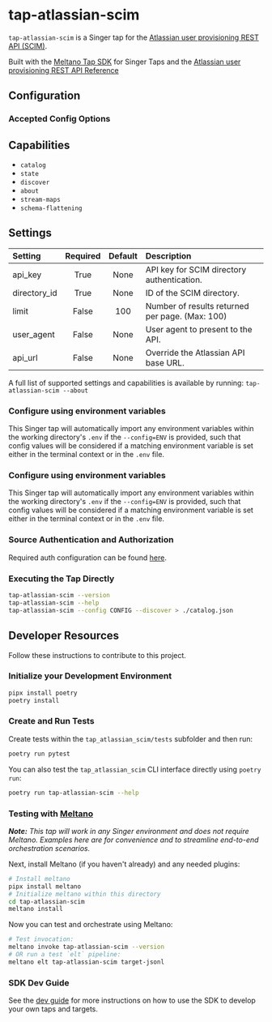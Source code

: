 # tap-atlassian-scim

`tap-atlassian-scim` is a Singer tap for the [Atlassian user provisioning REST API (SCIM)](https://developer.atlassian.com/cloud/admin/user-provisioning/about/).

Built with the [Meltano Tap SDK](https://sdk.meltano.com) for Singer Taps and the [Atlassian user provisioning REST API Reference](https://developer.atlassian.com/cloud/admin/user-provisioning/rest/intro/)

<!--

Developer TODO: Update the below as needed to correctly describe the install procedure. For instance, if you do not have a PyPi repo, or if you want users to directly install from your git repo, you can modify this step as appropriate.

## Installation

Install from PyPi:

```bash
pipx install tap-atlassian-scim
```

Install from GitHub:

```bash
pipx install git+https://github.com/ORG_NAME/tap-atlassian-scim.git@main
```

-->

## Configuration

### Accepted Config Options

<!--
Developer TODO: Provide a list of config options accepted by the tap.

This section can be created by copy-pasting the CLI output from:

```
tap-atlassian-scim --about --format=markdown
```
-->
## Capabilities

* `catalog`
* `state`
* `discover`
* `about`
* `stream-maps`
* `schema-flattening`

## Settings

| Setting             | Required | Default | Description |
|:--------------------|:--------:|:-------:|:------------|
| api_key             | True     | None    | API key for SCIM directory authentication. |
| directory_id        | True     | None    | ID of the SCIM directory. |
| limit               | False    |     100 | Number of results returned per page. (Max: 100) |
| user_agent          | False    | None    | User agent to present to the API. |
| api_url             | False    | None    | Override the Atlassian API base URL. |

A full list of supported settings and capabilities is available by running: `tap-atlassian-scim --about`

### Configure using environment variables

This Singer tap will automatically import any environment variables within the working directory's
`.env` if the `--config=ENV` is provided, such that config values will be considered if a matching
environment variable is set either in the terminal context or in the `.env` file.

### Configure using environment variables

This Singer tap will automatically import any environment variables within the working directory's
`.env` if the `--config=ENV` is provided, such that config values will be considered if a matching
environment variable is set either in the terminal context or in the `.env` file.

### Source Authentication and Authorization

Required auth configuration can be found [here](https://support.atlassian.com/provisioning-users/docs/configure-user-provisioning-with-an-identity-provider/).

### Executing the Tap Directly

```bash
tap-atlassian-scim --version
tap-atlassian-scim --help
tap-atlassian-scim --config CONFIG --discover > ./catalog.json
```

## Developer Resources

Follow these instructions to contribute to this project.

### Initialize your Development Environment

```bash
pipx install poetry
poetry install
```

### Create and Run Tests

Create tests within the `tap_atlassian_scim/tests` subfolder and
  then run:

```bash
poetry run pytest
```

You can also test the `tap_atlassian_scim` CLI interface directly using `poetry run`:

```bash
poetry run tap-atlassian-scim --help
```

### Testing with [Meltano](https://www.meltano.com)

_**Note:** This tap will work in any Singer environment and does not require Meltano.
Examples here are for convenience and to streamline end-to-end orchestration scenarios._

<!--
Developer TODO:
Your project comes with a custom `meltano.yml` project file already created. Open the `meltano.yml` and follow any "TODO" items listed in
the file.
-->

Next, install Meltano (if you haven't already) and any needed plugins:

```bash
# Install meltano
pipx install meltano
# Initialize meltano within this directory
cd tap-atlassian-scim
meltano install
```

Now you can test and orchestrate using Meltano:

```bash
# Test invocation:
meltano invoke tap-atlassian-scim --version
# OR run a test `elt` pipeline:
meltano elt tap-atlassian-scim target-jsonl
```

### SDK Dev Guide

See the [dev guide](https://sdk.meltano.com/en/latest/dev_guide.html) for more instructions on how to use the SDK to
develop your own taps and targets.

